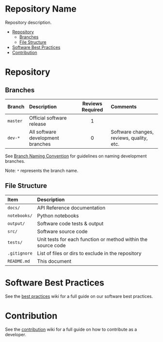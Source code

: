 # Repository Name

Repository description.

* [Repository](#repository)
   * [Branches](#branches)
   * [File Structure](#file-structure)
* [Software Best Practices](#software-best-practices)
* [Contribution](#contribution)


# Repository


## Branches

| Branch        | Description                        | Reviews Required | Comments                                |
|:--------------|:-----------------------------------|:----------------:|:----------------------------------------|
| `master`      | Official software release          | 1                |                                         |
| `dev-*`       | All software development branches  | 0                | Software changes, reviews, quality, etc.|

See [Branch Naming Convention](https://github.com/gitluis/repo-template/wiki/Contribution#branch-naming-convention) for guidelines on naming development branches.

Note: `*` represents the branch name.

## File Structure

| Item         | Description                                                   |
|:-------------|:--------------------------------------------------------------|
| `docs/`      | API Reference documentation                                   |
| `notebooks/` | Python notebooks                                              |
| `output/`    | Software code tests & output                                  |
| `src/`       | Software source code                                          |
| `tests/`     | Unit tests for each function or method within the source code |
| `.gitignore` | List of files or dirs to exclude in the repository            |
| `README.md`  | This document                                                 |


# Software Best Practices

See the [best practices](https://github.com/gitluis/repo-template/wiki/Software-Best-Practices) wiki for a full guide on our software best practices.


# Contribution

See the [contribution](https://github.com/gitluis/repo-template/wiki/Contribution) wiki for a full guide on how to contribute as a developer.
